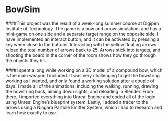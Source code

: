 # BowSim

####This project was the result of a week-long summer course at Digipen Institute of Technology. The game is a bow and arrow simulation, and has a mini-game on one side and a separate target range on the opposite side. I have implemented an interact button, and it can be activated by pressing a key when close to the buttons. Interacting with the yellow floating arrows reload the total number of arrows back to 25. Arrows stick into targets, and shooting the board in the corner of the room shows how they go through the objects they hit.

####I spent a long while working on a 3D model of a compound bow, which is the main weapon I included. It was very challenging to get the bowstring working as I wanted, and only found a working solution after a couple of days. I made all of the animations, including the walking, running, drawing the bowstring back, aiming down sights, and reloading in Blender. From there, I imported everything into Unreal Engine and coded all of the logic using Unreal Engine’s blueprint system. Lastly, I added a tracer to the arrows using a Niagara Particle Emitter System, which I had to research and learn how exactly to use.
